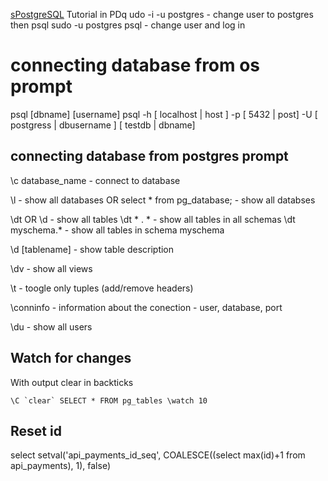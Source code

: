 
[sPostgreSQL](sPostgreSQL) Tutorial in PDq
udo -i -u postgres - change user to postgres then psql
sudo -u postgres psql - change user and log in

# connecting database from os prompt
psql [dbname] [username]
psql -h [ localhost | host ] -p [ 5432 | post] -U [ postgress | dbusername ] [ testdb | dbname]

## connecting database from postgres prompt
\c database_name - connect to database

\l - show all databases OR
    select * from pg_database; - show all databses

\dt OR \d - show all tables
\dt * . * - show all tables in all schemas
\dt myschema.* - show all tables in schema myschema

\d [tablename] - show table description

\dv - show all views

\t - toogle only tuples (add/remove headers)


\conninfo - information about the conection - user, database, port



\du - show all users

## Watch for changes
With output clear in backticks
```
\C `clear` SELECT * FROM pg_tables \watch 10
```

## Reset id 
select setval('api_payments_id_seq', COALESCE((select max(id)+1 from api_payments), 1), false)
